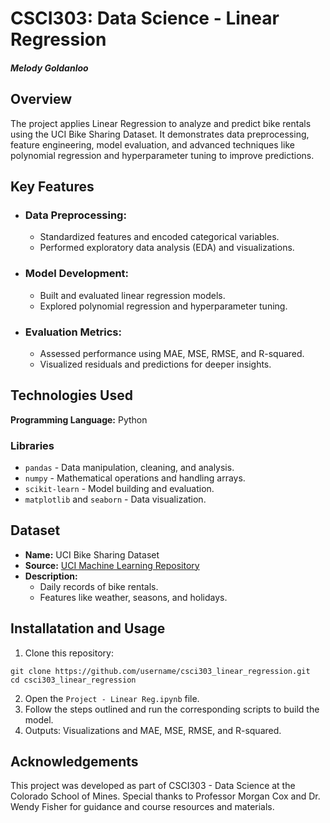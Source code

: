 # CSCI303: Data Science - Linear Regression

#### *Melody Goldanloo*

## Overview
The project applies Linear Regression to analyze and predict bike rentals using the UCI Bike Sharing Dataset. It demonstrates data preprocessing, feature engineering, model evaluation, and advanced techniques like polynomial regression and hyperparameter tuning to improve predictions.

## Key Features
- ### Data Preprocessing:
    - Standardized features and encoded categorical variables.
    - Performed exploratory data analysis (EDA) and visualizations.
- ### Model Development:
    - Built and evaluated linear regression models.
    - Explored polynomial regression and hyperparameter tuning.
 - ### Evaluation Metrics:
     - Assessed performance using MAE, MSE, RMSE, and R-squared.
     - Visualized residuals and predictions for deeper insights.

## Technologies Used
**Programming Language:** Python

### Libraries
- `pandas` - Data manipulation, cleaning, and analysis.
- `numpy` - Mathematical operations and handling arrays.
- `scikit-learn` - Model building and evaluation.
- `matplotlib` and `seaborn` - Data visualization.

## Dataset
- **Name:** UCI Bike Sharing Dataset
- **Source:** [UCI Machine Learning Repository](https://archive.ics.uci.edu/ml/datasets/Bike+Sharing+Dataset)
- **Description:**
    - Daily records of bike rentals.
    - Features like weather, seasons, and holidays.

## Installatation and Usage
1. Clone this repository:
  ```
  git clone https://github.com/username/csci303_linear_regression.git
  cd csci303_linear_regression
  ```
2. Open the `Project - Linear Reg.ipynb` file.
3. Follow the steps outlined and run the corresponding scripts to build the model.
4. Outputs: Visualizations and MAE, MSE, RMSE, and R-squared.

## Acknowledgements
This project was developed as part of CSCI303 - Data Science at the Colorado School of Mines. Special thanks to Professor Morgan Cox and Dr. Wendy Fisher for guidance and course resources and materials.

